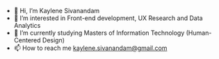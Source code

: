 - 👋 Hi, I’m Kaylene Sivanandam
- 👀 I’m interested in Front-end development, UX Research and Data Analytics
- 🌱 I’m currently studying Masters of Information Technology (Human-Centered Design)
- 📫 How to reach me kaylene.sivanandam@gmail.com
